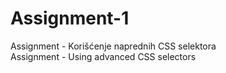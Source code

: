 # Assignment-1
Assignment - Korišćenje naprednih CSS selektora <br>
Assignment - Using advanced CSS selectors
